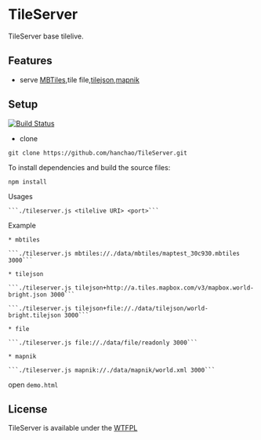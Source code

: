 # TileServer

TileServer base tilelive.

## Features

* serve [MBTiles](https://www.mapbox.com/developers/mbtiles/),tile file,[tilejson](https://github.com/mapbox/tilejson-spec),[mapnik](http://mapnik.org/)


## Setup

[![Build Status](https://travis-ci.org/hanchao/TileServer.svg?branch=master)](https://travis-ci.org/hanchao/TileServer)
* clone

```git clone https://github.com/hanchao/TileServer.git```

To install dependencies and build the source files:

```npm install```

Usages

    ```./tileserver.js <tilelive URI> <port>```

Example

	* mbtiles

	```./tileserver.js mbtiles://./data/mbtiles/maptest_30c930.mbtiles 3000```

	* tilejson

	```./tileserver.js tilejson+http://a.tiles.mapbox.com/v3/mapbox.world-bright.json 3000```

	```./tileserver.js tilejson+file://./data/tilejson/world-bright.tilejson 3000```

	* file

	```./tileserver.js file://./data/file/readonly 3000```

	* mapnik

	```./tileserver.js mapnik://./data/mapnik/world.xml 3000```

open ```demo.html```

## License

TileServer is available under the [WTFPL](http://sam.zoy.org/wtfpl/)
